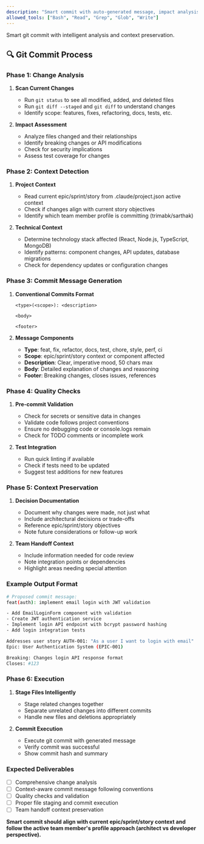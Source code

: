 ```yaml
---
description: "Smart commit with auto-generated message, impact analysis, and context preservation"
allowed_tools: ["Bash", "Read", "Grep", "Glob", "Write"]
---
```


Smart git commit with intelligent analysis and context preservation.

## 🔍 Git Commit Process

### Phase 1: Change Analysis
1. **Scan Current Changes**
   - Run `git status` to see all modified, added, and deleted files
   - Run `git diff --staged` and `git diff` to understand changes
   - Identify scope: features, fixes, refactoring, docs, tests, etc.

2. **Impact Assessment**
   - Analyze files changed and their relationships
   - Identify breaking changes or API modifications
   - Check for security implications
   - Assess test coverage for changes

### Phase 2: Context Detection
1. **Project Context**
   - Read current epic/sprint/story from .claude/project.json active context
   - Check if changes align with current story objectives
   - Identify which team member profile is committing (trimabk/sarthak)

2. **Technical Context**
   - Determine technology stack affected (React, Node.js, TypeScript, MongoDB)
   - Identify patterns: component changes, API updates, database migrations
   - Check for dependency updates or configuration changes

### Phase 3: Commit Message Generation
1. **Conventional Commits Format**
   ```
   <type>(<scope>): <description>
   
   <body>
   
   <footer>
   ```

2. **Message Components**
   - **Type**: feat, fix, refactor, docs, test, chore, style, perf, ci
   - **Scope**: epic/sprint/story context or component affected
   - **Description**: Clear, imperative mood, 50 chars max
   - **Body**: Detailed explanation of changes and reasoning
   - **Footer**: Breaking changes, closes issues, references

### Phase 4: Quality Checks
1. **Pre-commit Validation**
   - Check for secrets or sensitive data in changes
   - Validate code follows project conventions
   - Ensure no debugging code or console.logs remain
   - Check for TODO comments or incomplete work

2. **Test Integration**
   - Run quick linting if available
   - Check if tests need to be updated
   - Suggest test additions for new features

### Phase 5: Context Preservation
1. **Decision Documentation**
   - Document why changes were made, not just what
   - Include architectural decisions or trade-offs
   - Reference epic/sprint/story objectives
   - Note future considerations or follow-up work

2. **Team Handoff Context**
   - Include information needed for code review
   - Note integration points or dependencies
   - Highlight areas needing special attention

### Example Output Format
```bash
# Proposed commit message:
feat(auth): implement email login with JWT validation

- Add EmailLoginForm component with validation
- Create JWT authentication service
- Implement login API endpoint with bcrypt password hashing
- Add login integration tests

Addresses user story AUTH-001: "As a user I want to login with email"
Epic: User Authentication System (EPIC-001)

Breaking: Changes login API response format
Closes: #123
```

### Phase 6: Execution
1. **Stage Files Intelligently**
   - Stage related changes together
   - Separate unrelated changes into different commits
   - Handle new files and deletions appropriately

2. **Commit Execution**
   - Execute git commit with generated message
   - Verify commit was successful
   - Show commit hash and summary

### Expected Deliverables
- [ ] Comprehensive change analysis
- [ ] Context-aware commit message following conventions
- [ ] Quality checks and validation
- [ ] Proper file staging and commit execution
- [ ] Team handoff context preservation

**Smart commit should align with current epic/sprint/story context and follow the active team member's profile approach (architect vs developer perspective).**